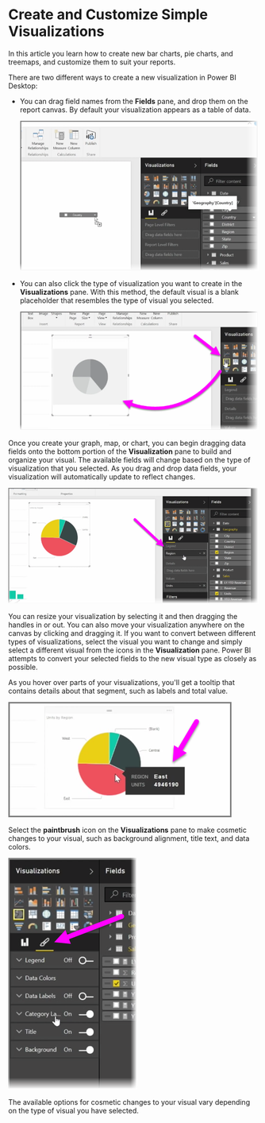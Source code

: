 <properties
   pageTitle="Create and Customize Simple Visualizations"
   description="Customize three common types of visuals"
   services="powerbi"
   documentationCenter=""
   authors="davidiseminger"
   manager="mblythe"
   backup=""
   editor=""
   tags=""
   qualityFocus="no"
   qualityDate=""
   featuredVideoId="rnMyiA6Nt6Y"
   featuredVideoThumb=""
   courseDuration="8m"/>

<tags
   ms.service="powerbi"
   ms.devlang="NA"
   ms.topic="get-started-article"
   ms.tgt_pltfrm="NA"
   ms.workload="powerbi"
   ms.date="10/12/2016"
   ms.author="davidi"/>

# Create and Customize Simple Visualizations

In this article you learn how to create new bar charts, pie charts, and treemaps, and customize them to suit your reports.

There are two different ways to create a new visualization in Power BI Desktop:

-   You can drag field names from the <bpt id="p1">**</bpt>Fields<ept id="p1">**</ept> pane, and drop them on the report canvas. By default your visualization appears as a table of data.

    ![](media/powerbi-learning-3-2-create-customize-simple-visualizations/3-2_1.png)

-   You can also click the type of visualization you want to create in the <bpt id="p1">**</bpt>Visualizations<ept id="p1">**</ept> pane. With this method, the default visual is a blank placeholder that resembles the type of visual you selected.

    ![](media/powerbi-learning-3-2-create-customize-simple-visualizations/3-2_2.png)

Once you create your graph, map, or chart, you can begin dragging data fields onto the bottom portion of the <bpt id="p1">**</bpt>Visualization<ept id="p1">**</ept> pane to build and organize your visual. The available fields will change based on the type of visualization that you selected. As you drag and drop data fields, your visualization will automatically update to reflect changes.

![](media/powerbi-learning-3-2-create-customize-simple-visualizations/3-2_3.png)

You can resize your visualization by selecting it and then dragging the handles in or out. You can also move your visualization anywhere on the canvas by clicking and dragging it. If you want to convert between different types of visualizations, select the visual you want to change and simply select a different visual from the icons in the <bpt id="p1">**</bpt>Visualization<ept id="p1">**</ept> pane. Power BI attempts to convert your selected fields to the new visual type as closely as possible.

As you hover over parts of your visualizations, you'll get a tooltip that contains details about that segment, such as labels and total value.

![](media/powerbi-learning-3-2-create-customize-simple-visualizations/3-2_4.png)

Select the <bpt id="p1">**</bpt>paintbrush<ept id="p1">**</ept> icon on the <bpt id="p2">**</bpt>Visualizations<ept id="p2">**</ept> pane to make cosmetic changes to your visual, such as background alignment, title text, and data colors.

![](media/powerbi-learning-3-2-create-customize-simple-visualizations/3-2_5.png)

The available options for cosmetic changes to your visual vary depending on the type of visual you have selected.
